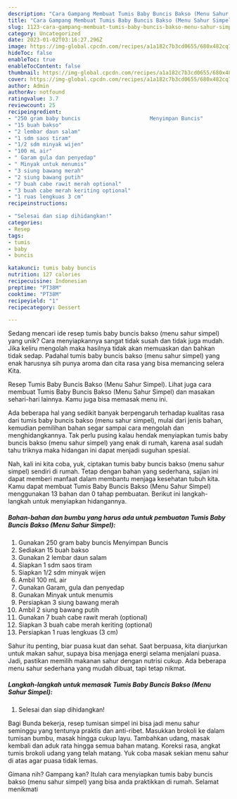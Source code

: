 ```yaml
---
description: "Cara Gampang Membuat Tumis Baby Buncis Bakso (Menu Sahur Simpel) yang Lezat"
title: "Cara Gampang Membuat Tumis Baby Buncis Bakso (Menu Sahur Simpel) yang Lezat"
slug: 1123-cara-gampang-membuat-tumis-baby-buncis-bakso-menu-sahur-simpel-yang-lezat
category: Uncategorized
date: 2023-01-02T03:16:27.296Z
image: https://img-global.cpcdn.com/recipes/a1a182c7b3cd0655/680x482cq70/tumis-baby-buncis-bakso-menu-sahur-simpel-foto-resep-utama.jpg
hideToc: false
enableToc: true
enableTocContent: false
thumbnail: https://img-global.cpcdn.com/recipes/a1a182c7b3cd0655/680x482cq70/tumis-baby-buncis-bakso-menu-sahur-simpel-foto-resep-utama.jpg
cover: https://img-global.cpcdn.com/recipes/a1a182c7b3cd0655/680x482cq70/tumis-baby-buncis-bakso-menu-sahur-simpel-foto-resep-utama.jpg
author: Admin
authorAv: notfound
ratingvalue: 3.7
reviewcount: 25
recipeingredient:
- "250 gram baby buncis                      Menyimpan Buncis"
- "15 buah bakso"
- "2 lembar daun salam"
- "1 sdm saos tiram"
- "1/2 sdm minyak wijen"
- "100 mL air"
- " Garam gula dan penyedap"
- " Minyak untuk menumis"
- "3 siung bawang merah"
- "2 siung bawang putih"
- "7 buah cabe rawit merah optional"
- "3 buah cabe merah keriting optional"
- "1 ruas lengkuas 3 cm"
recipeinstructions:

- "Selesai dan siap dihidangkan!"
categories:
- Resep
tags:
- tumis
- baby
- buncis

katakunci: tumis baby buncis 
nutrition: 127 calories
recipecuisine: Indonesian
preptime: "PT38M"
cooktime: "PT38M"
recipeyield: "1"
recipecategory: Dessert

---
```





Sedang mencari ide resep tumis baby buncis bakso (menu sahur simpel) yang unik? Cara menyiapkannya sangat tidak susah dan tidak juga mudah. Jika keliru mengolah maka hasilnya tidak akan memuaskan dan bahkan tidak sedap. Padahal tumis baby buncis bakso (menu sahur simpel) yang enak harusnya sih punya aroma dan cita rasa yang bisa memancing selera Kita.





Resep Tumis Baby Buncis Bakso (Menu Sahur Simpel). Lihat juga cara membuat Tumis Baby Buncis Bakso (Menu Sahur Simpel) dan masakan sehari-hari lainnya. Kamu juga bisa memasak menu ini.

Ada beberapa hal yang sedikit banyak berpengaruh terhadap kualitas rasa dari tumis baby buncis bakso (menu sahur simpel), mulai dari jenis bahan, kemudian pemilihan bahan segar sampai cara mengolah dan menghidangkannya. Tak perlu pusing kalau hendak menyiapkan tumis baby buncis bakso (menu sahur simpel) yang enak di rumah, karena asal sudah tahu triknya maka hidangan ini dapat menjadi suguhan spesial.






Nah, kali ini kita coba, yuk, ciptakan tumis baby buncis bakso (menu sahur simpel) sendiri di rumah. Tetap dengan bahan yang sederhana, sajian ini dapat memberi manfaat dalam membantu menjaga kesehatan tubuh kita. Kamu dapat membuat Tumis Baby Buncis Bakso (Menu Sahur Simpel) menggunakan 13 bahan dan 0 tahap pembuatan. Berikut ini langkah-langkah untuk menyiapkan hidangannya.

<!--inarticleads1-->

##### Bahan-bahan dan bumbu yang harus ada untuk pembuatan Tumis Baby Buncis Bakso (Menu Sahur Simpel):

1. Gunakan 250 gram baby buncis                      Menyimpan Buncis
1. Sediakan 15 buah bakso
1. Gunakan 2 lembar daun salam
1. Siapkan 1 sdm saos tiram
1. Siapkan 1/2 sdm minyak wijen
1. Ambil 100 mL air
1. Gunakan  Garam, gula dan penyedap
1. Gunakan  Minyak untuk menumis
1. Persiapkan 3 siung bawang merah
1. Ambil 2 siung bawang putih
1. Gunakan 7 buah cabe rawit merah (optional)
1. Siapkan 3 buah cabe merah keriting (optional)
1. Persiapkan 1 ruas lengkuas (3 cm)


Sahur itu penting, biar puasa kuat dan sehat. Saat berpuasa, kita dianjurkan untuk makan sahur, supaya bisa menjaga energi selama menjalani puasa. Jadi, pastikan memilih makanan sahur dengan nutrisi cukup. Ada beberapa menu sahur sederhana yang mudah dibuat, tapi tetap nikmat. 

<!--inarticleads2-->

##### Langkah-langkah untuk memasak Tumis Baby Buncis Bakso (Menu Sahur Simpel):


1. Selesai dan siap dihidangkan!

Bagi Bunda bekerja, resep tumisan simpel ini bisa jadi menu sahur seminggu yang tentunya praktis dan anti-ribet. Masukkan brokoli ke dalam tumisan bumbu, masak hingga cukup layu. Tambahkan udang, masak kembali dan aduk rata hingga semua bahan matang. Koreksi rasa, angkat tumis brokoli udang yang telah matang. Yuk coba masak sekian menu sahur di atas agar puasa tidak lemas. 

Gimana nih? Gampang kan? Itulah cara menyiapkan tumis baby buncis bakso (menu sahur simpel) yang bisa anda praktikkan di rumah. Selamat menikmati
